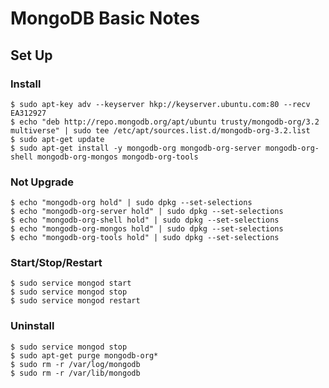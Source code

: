 # MongoDB Basic Notes

## Set Up

### Install

```shell
$ sudo apt-key adv --keyserver hkp://keyserver.ubuntu.com:80 --recv EA312927
$ echo "deb http://repo.mongodb.org/apt/ubuntu trusty/mongodb-org/3.2 multiverse" | sudo tee /etc/apt/sources.list.d/mongodb-org-3.2.list 
$ sudo apt-get update
$ sudo apt-get install -y mongodb-org mongodb-org-server mongodb-org-shell mongodb-org-mongos mongodb-org-tools
```

### Not Upgrade

```shell
$ echo "mongodb-org hold" | sudo dpkg --set-selections
$ echo "mongodb-org-server hold" | sudo dpkg --set-selections
$ echo "mongodb-org-shell hold" | sudo dpkg --set-selections
$ echo "mongodb-org-mongos hold" | sudo dpkg --set-selections
$ echo "mongodb-org-tools hold" | sudo dpkg --set-selections
```

### Start/Stop/Restart

```shell
$ sudo service mongod start
$ sudo service mongod stop
$ sudo service mongod restart
```

### Uninstall

```shell
$ sudo service mongod stop
$ sudo apt-get purge mongodb-org*
$ sudo rm -r /var/log/mongodb
$ sudo rm -r /var/lib/mongodb
```


